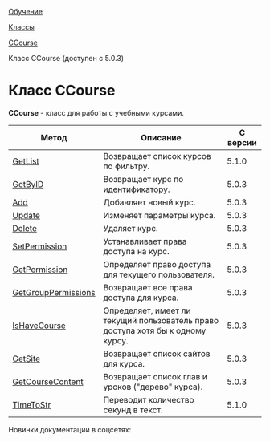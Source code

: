 [Обучение](/api_help/learning/index.php)

[Классы](/api_help/learning/classes/index.php)

[CCourse](/api_help/learning/classes/ccourse/index.php)

Класс CCourse (доступен с 5.0.3)

Класс CCourse
=============

**CCourse** - класс для работы с учебными курсами.

| Метод | Описание | С версии |
| --- | --- | --- |
| [GetList](/api_help/learning/classes/ccourse/getlist.php) | Возвращает список курсов по фильтру. | 5.1.0 |
| [GetByID](/api_help/learning/classes/ccourse/getbyid.php) | Возвращает курс по идентификатору. | 5.0.3 |
| [Add](/api_help/learning/classes/ccourse/add.php) | Добавляет новый курс. | 5.0.3 |
| [Update](/api_help/learning/classes/ccourse/update.php) | Изменяет параметры курса. | 5.0.3 |
| [Delete](/api_help/learning/classes/ccourse/delete.php) | Удаляет курс. | 5.0.3 |
| [SetPermission](/api_help/learning/classes/ccourse/setpermission.php) | Устанавливает права доступа на курс. | 5.0.3 |
| [GetPermission](/api_help/learning/classes/ccourse/getpermission.php) | Определяет право доступа для текущего пользователя. | 5.0.3 |
| [GetGroupPermissions](/api_help/learning/classes/ccourse/getgrouppermissions.php) | Возвращает все права доступа для курса. | 5.0.3 |
| [IsHaveCourse](/api_help/learning/classes/ccourse/ishavecourse.php) | Определяет, имеет ли текущий пользователь право доступа хотя бы к одному курсу. | 5.0.3 |
| [GetSite](/api_help/learning/classes/ccourse/getsite.php) | Возвращает список сайтов для курса. | 5.0.3 |
| [GetCourseContent](/api_help/learning/classes/ccourse/getcoursecontent.php) | Возвращает список глав и уроков ("дерево" курса). | 5.0.3 |
| [TimeToStr](/api_help/learning/classes/ccourse/timetostr.php) | Переводит количество секунд в текст. | 5.1.0 |

Новинки документации в соцсетях: